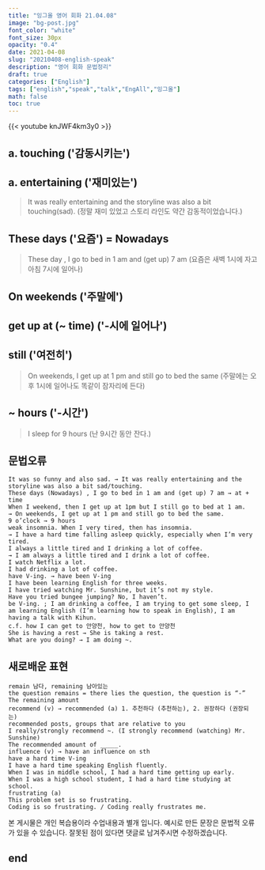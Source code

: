```yaml
---
title: "잉그올 영어 회화 21.04.08"
image: "bg-post.jpg"
font_color: "white"
font_size: 30px
opacity: "0.4"
date: 2021-04-08
slug: "20210408-english-speak"
description: "영어 회화 문법정리"
draft: true
categories: ["English"]
tags: ["english","speak","talk","EngAll","잉그올"]
math: false
toc: true
---
```


{{< youtube knJWF4km3y0 >}} 

## a. touching ('감동시키는')
## a. entertaining ('재미있는')
> It was really entertaining and the storyline was also a bit touching(sad).  (정말 재미 있었고 스토리 라인도 약간 감동적이었습니다.)

## These days ('요즘')  = Nowadays
> These day , I go to bed in 1 am and (get up) 7 am (요즘은 새벽 1시에 자고 아침 7시에 일어나)

## On weekends ('주말에')
## get up at (~ time) ('-시에 일어나')
## still ('여전히')
> On weekends, I get up at 1 pm and still go to bed the same  (주말에는 오후 1시에 일어나도 똑같이 잠자리에 든다)

## ~ hours ('-시간')
> I sleep for 9 hours (난 9시간 동안 잔다.)

## 문법오류
```  
It was so funny and also sad. → It was really entertaining and the storyline was also a bit sad/touching.
These days (Nowadays) , I go to bed in 1 am and (get up) 7 am → at + time
When I weekend, then I get up at 1pm but I still go to bed at 1 am. 
→ On weekends, I get up at 1 pm and still go to bed the same.
9 o’clock → 9 hours
weak insomnia. When I very tired, then has insomnia.
→ I have a hard time falling asleep quickly, especially when I’m very tired.
I always a little tired and I drinking a lot of coffee. 
→ I am always a little tired and I drink a lot of coffee. 
I watch Netflix a lot.
I had drinking a lot of coffee.
have V-ing. → have been V-ing
I have been learning English for three weeks.
I have tried watching Mr. Sunshine, but it’s not my style.
Have you tried bungee jumping? No, I haven’t.
be V-ing. ; I am drinking a coffee, I am trying to get some sleep, I am learning English (I’m learning how to speak in English), I am having a talk with Kihun.
c.f. how I can get to 안양천, how to get to 안양천
She is having a rest → She is taking a rest.
What are you doing? → I am doing ~. 
```


## 새로배운 표현
```
remain 남다, remaining 남아있는
the question remains = there lies the question, the question is “-”
The remaining amount
recommend (v) → recommended (a) 1. 추천하다 (추천하는), 2. 권장하다 (권장되는)
recommended posts, groups that are relative to you
I really/strongly recommend ~. (I strongly recommend (watching) Mr. Sunshine)
The recommended amount of _____.
influence (v) → have an influence on sth
have a hard time V-ing
I have a hard time speaking English fluently.
When I was in middle school, I had a hard time getting up early.
When I was a high school student, I had a hard time studying at school.
frustrating (a)
This problem set is so frustrating.
Coding is so frustrating. / Coding really frustrates me.
```


본 게시물은 개인 복습용이라 수업내용과 별개 입니다.
예시로 만든 문장은 문법적 오류가 있을 수 있습니다. 
잘못된 점이 있다면 댓글로 남겨주시면 수정하겠습니다. 


## end